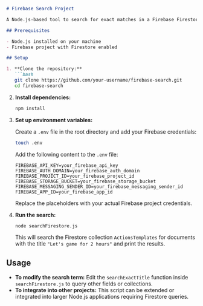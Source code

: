 

```markdown
# Firebase Search Project

A Node.js-based tool to search for exact matches in a Firebase Firestore collection. The project uses environment variables to securely manage Firebase credentials, allowing users to easily clone, configure, and run search queries. Ideal for quick integration and open-source deployment.

## Prerequisites

- Node.js installed on your machine
- Firebase project with Firestore enabled

## Setup

1. **Clone the repository:**
   ```bash
   git clone https://github.com/your-username/firebase-search.git
   cd firebase-search
   ```

2. **Install dependencies:**
   ```bash
   npm install
   ```

3. **Set up environment variables:**

   Create a `.env` file in the root directory and add your Firebase credentials:
   ```bash
   touch .env
   ```

   Add the following content to the `.env` file:
   ```dotenv
   FIREBASE_API_KEY=your_firebase_api_key
   FIREBASE_AUTH_DOMAIN=your_firebase_auth_domain
   FIREBASE_PROJECT_ID=your_firebase_project_id
   FIREBASE_STORAGE_BUCKET=your_firebase_storage_bucket
   FIREBASE_MESSAGING_SENDER_ID=your_firebase_messaging_sender_id
   FIREBASE_APP_ID=your_firebase_app_id
   ```

   Replace the placeholders with your actual Firebase project credentials.

4. **Run the search:**
   ```bash
   node searchFirestore.js
   ```

   This will search the Firestore collection `ActionsTemplates` for documents with the title `"Let's game for 2 hours"` and print the results.

## Usage

- **To modify the search term:** Edit the `searchExactTitle` function inside `searchFirestore.js` to query other fields or collections.
- **To integrate into other projects:** This script can be extended or integrated into larger Node.js applications requiring Firestore queries.
